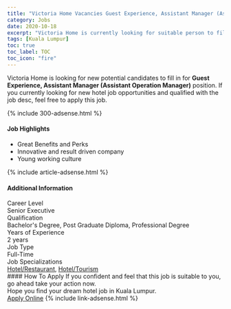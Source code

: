 ```yaml
---
title: "Victoria Home Vacancies Guest Experience, Assistant Manager (Assistant Operation Manager)" 
category: Jobs 
date: 2020-10-18 
excerpt: "Victoria Home is currently looking for suitable person to fill in the Guest Experience, Assistant Manager (Assistant Operation Manager) which positioned at Kuala Lumpur" 
tags: [Kuala Lumpur] 
toc: true 
toc_label: TOC 
toc_icon: "fire" 
--- 
```


<p>Victoria Home is looking for new potential candidates to fill in for <b>Guest Experience, Assistant Manager (Assistant Operation Manager)</b> position. If you currently looking for new hotel job opportunities and qualified with the job desc, feel free to apply this job.
</p>{% include 300-adsense.html %} 
<div><div><h4>Job Highlights</h4></div><div><ul><li><div><div><div><div></div></div></div><div><span>Great Benefits and Perks</span></div></div></li><li><div><div><div><div></div></div></div><div><span>Innovative and result driven company</span></div></div></li><li><div><div><div><div></div></div></div><div><span>Young working culture</span></div></div></li></ul></div></div> 
{% include article-adsense.html %} 
<div><div><h4>Additional Information</h4></div><div><div><div><div><div><div><div><span>Career Level</span></div><div><span>Senior Executive</span></div></div></div></div><div><div><div><div><span>Qualification</span></div><div><span>Bachelor's Degree, Post Graduate Diploma, Professional Degree</span></div></div></div></div><div><div><div><div><span>Years of Experience</span></div><div><span>2 years</span></div></div></div></div><div><div><div><div><span>Job Type</span></div><div><span>Full-Time</span></div></div></div></div><div><div><div><div><span>Job Specializations</span></div><div><span><a href="/en/job-search/hotel-restaurant-jobs/">Hotel/Restaurant</a>, <a href="/en/job-search/hotel-management-tourism-services-jobs/">Hotel/Tourism</a></span></div></div></div></div></div></div></div></div> 
#### How To Apply 
If you confident and feel that this job is suitable to you, go ahead take your action now. <br/> 
Hope you find your dream hotel job in Kuala Lumpur. <br/> 
<a href="https://www.jobstreet.com.my/en/job/guest-experience-assistant-manager-assistant-operation-manager-4402399?jobId=jobstreet-my-job-4402399" class="btn btn--info" target="_blank" rel="nofollow noopenner">Apply Online</a> 
{% include link-adsense.html %} 